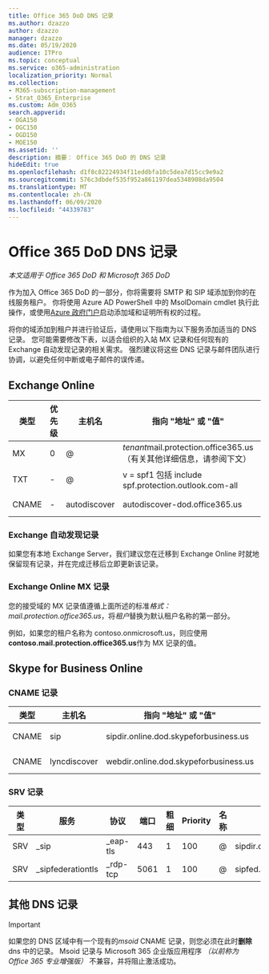 ```yaml
---
title: Office 365 DoD DNS 记录
ms.author: dzazzo
author: dzazzo
manager: dzazzo
ms.date: 05/19/2020
audience: ITPro
ms.topic: conceptual
ms.service: o365-administration
localization_priority: Normal
ms.collection:
- M365-subscription-management
- Strat_O365_Enterprise
ms.custom: Adm_O365
search.appverid:
- OGA150
- OGC150
- OGD150
- MOE150
ms.assetid: ''
description: 摘要： Office 365 DoD 的 DNS 记录
hideEdit: true
ms.openlocfilehash: d1f8c82224934f11eddbfa10c5dea7d15cc9e9a2
ms.sourcegitcommit: 576c3dbdef535f952a861197dea5348908da9504
ms.translationtype: MT
ms.contentlocale: zh-CN
ms.lasthandoff: 06/09/2020
ms.locfileid: "44339783"
---
```

# <a name="dns-records-for-office-365-dod"></a>Office 365 DoD DNS 记录

*本文适用于 Office 365 DoD 和 Microsoft 365 DoD*

作为加入 Office 365 DoD 的一部分，你将需要将 SMTP 和 SIP 域添加到你的在线服务租户。  你将使用 Azure AD PowerShell 中的 MsolDomain cmdlet 执行此操作，或使用[Azure 政府门户](https://portal.azure.us)启动添加域和证明所有权的过程。

将你的域添加到租户并进行验证后，请使用以下指南为以下服务添加适当的 DNS 记录。  您可能需要修改下表，以适合组织的入站 MX 记录和任何现有的 Exchange 自动发现记录的相关需求。  强烈建议将这些 DNS 记录与邮件团队进行协调，以避免任何中断或电子邮件的误传递。

## <a name="exchange-online"></a>Exchange Online

| 类型 | 优先级 | 主机名 | 指向 "地址" 或 "值" | TTL |
| --- | --- | --- | --- | --- |
| MX | 0 | @ | *tenant*mail.protection.office365.us （有关其他详细信息，请参阅下文） | 1 Hour |
| TXT | - | @ | v = spf1 包括 include spf.protection.outlook.com-all | 1 小时 |
| CNAME | - | autodiscover | autodiscover-dod.office365.us | 1 Hour |

### <a name="exchange-autodiscover-record"></a>Exchange 自动发现记录

如果您有本地 Exchange Server，我们建议您在迁移到 Exchange Online 时就地保留现有记录，并在完成迁移后立即更新该记录。

### <a name="exchange-online-mx-record"></a>Exchange Online MX 记录

您的接受域的 MX 记录值遵循上面所述的标准*格式： mail.protection.office365.us*，将*租户*替换为默认租户名称的第一部分。

例如，如果您的租户名称为 contoso.onmicrosoft.us，则应使用**contoso.mail.protection.office365.us**作为 MX 记录的值。

## <a name="skype-for-business-online"></a>Skype for Business Online

### <a name="cname-records"></a>CNAME 记录

| 类型 | 主机名 | 指向 "地址" 或 "值" | TTL |
| --- | --- | --- | --- |
| CNAME | sip | sipdir.online.dod.skypeforbusiness.us | 1 小时 |
| CNAME | lyncdiscover | webdir.online.dod.skypeforbusiness.us | 1 Hour | 

### <a name="srv-records"></a>SRV 记录

| 类型 | 服务 | 协议 | 端口 | 粗细 | Priority | 名称 | Target | TTL |
| --- | --- | --- | --- | --- | --- | --- | --- | --- |
| SRV | \_sip | \_eap-tls | 443 | 1  | 100 | @ | sipdir.online.dod.skypeforbusiness.us | 1 Hour |
| SRV | \_sipfederationtls | \_rdp-tcp | 5061 | 1  | 100 | @ | sipfed.online.dod.skypeforbusiness.us | 1 Hour |

## <a name="additional-dns-records"></a>其他 DNS 记录

> [!IMPORTANT]
> 如果您的 DNS 区域中有一个现有的*msoid* CNAME 记录，则您必须在此时**删除**dns 中的记录。  Msoid 记录与 Microsoft 365 企业版应用程序 *（以前称为 Office 365 专业增强版）* 不兼容，并将阻止激活成功。
